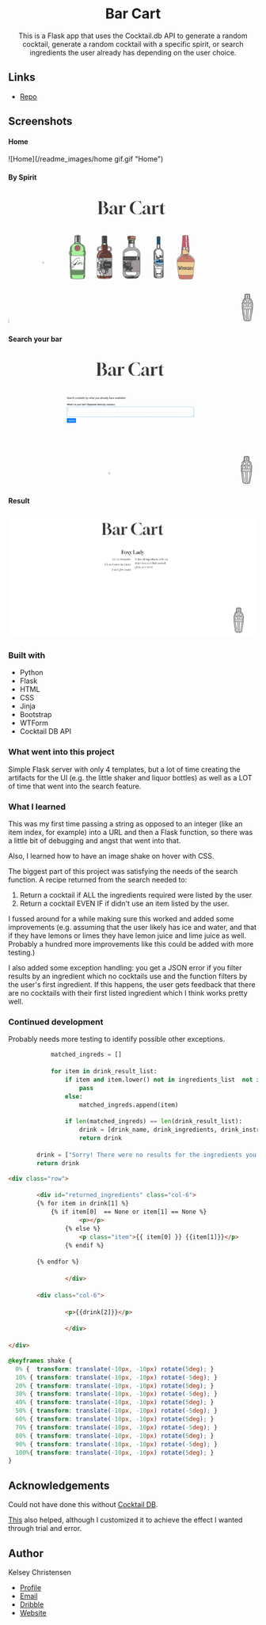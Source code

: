 <h1 align="center">Bar Cart</h1>

<p align="center">
This is a Flask app that uses the Cocktail.db API to generate a random cocktail, generate a random cocktail with
a specific spirit, or search ingredients the user already has depending on the user choice.</p>



## Links

- [Repo](https://github.com/kelseychristensen/Day-95-API  "bar-cart")

## Screenshots

#### Home
![Home](/readme_images/home gif.gif "Home")

#### By Spirit
![Spirits](/readme_images/spirits.gif "Spirits")

#### Search your bar
![Search](/readme_images/search.gif "Search")

#### Result
![Results](/readme_images/results.PNG "Results")


### Built with

- Python
- Flask
- HTML
- CSS
- Jinja
- Bootstrap
- WTForm
- Cocktail DB API

### What went into this project

Simple Flask server with only 4 templates, but a lot of time creating the artifacts for the UI (e.g. the little shaker and liquor bottles)
as well as a LOT of time that went into the search feature. 


### What I learned

This was my first time passing a string as opposed to an integer (like an item index, for example) into a URL and then a Flask function, so there was a little bit of debugging and angst that went into that.

Also, I learned how to have an image shake on hover with CSS.

The biggest part of this project was satisfying the needs of the search function. A recipe returned from the search needed to: 
1) Return a cocktail if ALL the ingredients required were listed by the user 
2) Return a cocktail EVEN IF if didn't use an item listed by the user. 

I fussed around for a while making sure this worked and added some improvements (e.g. assuming that the user likely has ice and water, and that if they have lemons or limes they have lemon juice and lime juice as well. Probably a hundred more improvements like this could be added with more testing.)

I also added some exception handling: you get a JSON error if you filter results by an ingredient which no cocktails use and the function filters by the user's first ingredient. If this happens, the user gets feedback that there are no cocktails with their first listed ingredient which I think works pretty well.


### Continued development

Probably needs more testing to identify possible other exceptions. 


```python
            matched_ingreds = []

            for item in drink_result_list:
                if item and item.lower() not in ingredients_list  not in ingredients_list and item.title() not in ingredients_list:
                    pass
                else:
                    matched_ingreds.append(item)

                if len(matched_ingreds) == len(drink_result_list):
                    drink = [drink_name, drink_ingredients, drink_instructions]
                    return drink

        drink = ["Sorry! There were no results for the ingredients you specified. Try again!", "", ""]
        return drink
```

```html
<div class="row">

        <div id="returned_ingredients" class="col-6">
        {% for item in drink[1] %}
            {% if item[0]  == None or item[1] == None %}
                    <p></p>
                {% else %}
                    <p class="item">{{ item[0] }} {{item[1]}}</p>
                {% endif %}

        {% endfor %}

                </div>

        <div class="col-6">

                <p>{{drink[2]}}</p>

                </div>

</div>
```

```css
@keyframes shake {
  0% {  transform: translate(-10px, -10px) rotate(5deg); }
  10% { transform: translate(-10px, -10px) rotate(-5deg); }
  20% { transform: translate(-10px, -10px) rotate(5deg); }
  30% { transform: translate(-10px, -10px) rotate(-5deg); }
  40% { transform: translate(-10px, -10px) rotate(5deg); }
  50% { transform: translate(-10px, -10px) rotate(-5deg); }
  60% { transform: translate(-10px, -10px) rotate(5deg); }
  70% { transform: translate(-10px, -10px) rotate(-5deg); }
  80% { transform: translate(-10px, -10px) rotate(5deg); }
  90% { transform: translate(-10px, -10px) rotate(-5deg); }
  100%{ transform: translate(-10px, -10px) rotate(5deg); }
}
```

## Acknowledgements

Could not have done this without [Cocktail DB](https://www.thecocktaildb.com/ "Cocktail DB").

[This](https://www.w3schools.com/howto/howto_css_shake_image.asp "W3 Schools") also helped, although I customized it to achieve the effect I wanted through trial and error. 

## Author

Kelsey Christensen

- [Profile](https://github.com/kelseychristensen "Kelsey Christensen")
- [Email](mailto:kelsey.c.christensen@gmail.com?subject=Hi "Hi!")
- [Dribble](https://dribbble.com/kelseychristensen "Hi!")
- [Website](http://kelseychristensen.com/ "Welcome")
